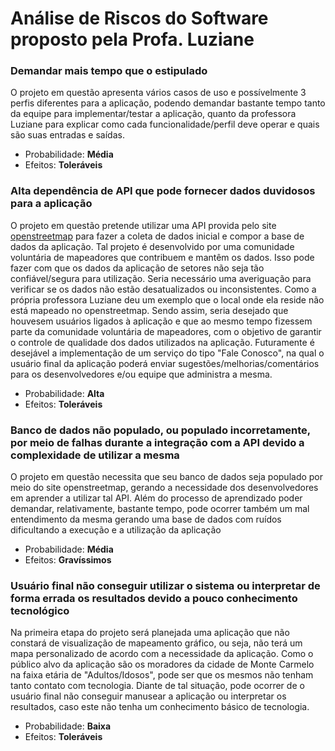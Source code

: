 # Análise de Riscos do Software proposto pela Profa. Luziane

### Demandar mais tempo que o estipulado
O projeto em questão apresenta vários casos de uso e possívelmente 3 perfis diferentes para a aplicação, podendo demandar bastante tempo tanto da equipe para implementar/testar a aplicação, quanto da professora Luziane para explicar como cada funcionalidade/perfil deve operar e quais são suas entradas e saídas.
- Probabilidade: **Média**
- Efeitos: **Toleráveis**

### Alta dependência de API que pode fornecer dados duvidosos para a aplicação
O projeto em questão pretende utilizar uma API provida pelo site [openstreetmap](https://www.openstreetmap.org/about) para fazer a coleta de dados inicial e compor a base de dados da aplicação.
Tal projeto é desenvolvido por uma comunidade voluntária de mapeadores que contribuem e mantêm os dados. Isso pode fazer com que os dados da aplicação de setores não seja tão confiável/segura para utilização. Seria necessário uma averiguação para verificar se os dados não estão desatualizados ou inconsistentes. Como a própria professora Luziane deu um exemplo que o local onde ela reside não está mapeado no openstreetmap.
Sendo assim, seria desejado que houvesem usuários ligados à aplicação e que ao mesmo tempo fizessem parte da comunidade voluntária de mapeadores, com o objetivo de garantir o controle de qualidade dos dados utilizados na aplicação. Futuramente é desejável a implementação de um serviço do tipo "Fale Conosco", na qual o usuário final da aplicação poderá enviar sugestões/melhorias/comentários para os desenvolvedores e/ou equipe que administra a mesma.
- Probabilidade: **Alta**
- Efeitos: **Toleráveis**

### Banco de dados não populado, ou populado incorretamente, por meio de falhas durante a integração com a API devido a complexidade de utilizar a mesma
O projeto em questão necessita que seu banco de dados seja populado por meio do site openstreetmap, gerando a necessidade dos desenvolvedores em aprender a utilizar tal API. Além do processo de aprendizado poder demandar, relativamente, bastante tempo, pode ocorrer também um mal entendimento da mesma gerando uma base de dados com ruídos dificultando a execução e a utilização da aplicação
- Probabilidade: **Média**
- Efeitos: **Gravíssimos**

### Usuário final não conseguir utilizar o sistema ou interpretar de forma errada os resultados devido a pouco conhecimento tecnológico
Na primeira etapa do projeto será planejada uma aplicação que não constará de visualização de mapeamento gráfico, ou seja, não terá um mapa personalizado de acordo com a necessidade da aplicação. Como o público alvo da aplicação são os moradores da cidade de Monte Carmelo na faixa etária de "Adultos/Idosos", pode ser que os mesmos não tenham tanto contato com tecnologia. Diante de tal situação, pode ocorrer de o usuário final não conseguir manusear a aplicação ou interpretar os resultados, caso este não tenha um conhecimento básico de tecnologia.
- Probabilidade: **Baixa**
- Efeitos: **Toleráveis**
